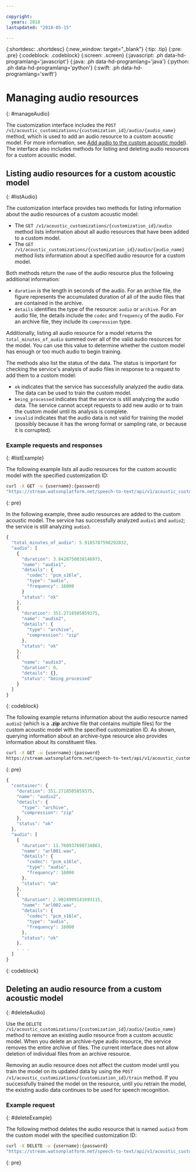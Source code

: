 ```yaml
---

copyright:
  years: 2018
lastupdated: "2018-05-15"

---
```


{:shortdesc: .shortdesc}
{:new_window: target="_blank"}
{:tip: .tip}
{:pre: .pre}
{:codeblock: .codeblock}
{:screen: .screen}
{:javascript: .ph data-hd-programlang='javascript'}
{:java: .ph data-hd-programlang='java'}
{:python: .ph data-hd-programlang='python'}
{:swift: .ph data-hd-programlang='swift'}

# Managing audio resources
{: #manageAudio}

The customization interface includes the `POST /v1/acoustic_customizations/{customization_id}/audio/{audio_name}` method, which is used to add an audio resource to a custom acoustic model. For more information, see [Add audio to the custom acoustic model](/docs/services/speech-to-text/acoustic-create.html#addAudio)). The interface also includes methods for listing and deleting audio resources for a custom acoustic model.

## Listing audio resources for a custom acoustic model
{: #listAudio}

The customization interface provides two methods for listing information about the audio resources of a custom acoustic model:

-   The `GET /v1/acoustic_customizations/{customization_id}/audio` method lists information about all audio resources that have been added to a custom model.
-   The `GET /v1/acoustic_customizations/{customization_id}/audio/{audio_name}` method lists information about a specified audio resource for a custom model.

Both methods return the `name` of the audio resource plus the following additional information:

-   `duration` is the length in seconds of the audio. For an archive file, the figure represents the accumulated duration of all of the audio files that are contained in the archive.
-   `details` identifies the type of the resource: `audio` or `archive`. For an audio file, the details include the `codec` and `frequency` of the audio. For an archive file, they include its `compression` type.

Additionally, listing all audio resource for a model returns the `total_minutes_of_audio` summed over all of the valid audio resources for the model. You can use this value to determine whether the custom model has enough or too much audio to begin training.

The methods also list the status of the data. The status is important for checking the service's analysis of audio files in response to a request to add them to a custom model:

-   `ok` indicates that the service has successfully analyzed the audio data. The data can be used to train the custom model.
-   `being_processed` indicates that the service is still analyzing the audio data. The service cannot accept requests to add new audio or to train the custom model until its analysis is complete.
-   `invalid` indicates that the audio data is not valid for training the model (possibly because it has the wrong format or sampling rate, or because it is corrupted).

### Example requests and responses
{: #listExample}

The following example lists all audio resources for the custom acoustic model with the specified customization ID:

```bash
curl -X GET -u {username}:{password}
"https://stream.watsonplatform.net/speech-to-text/api/v1/acoustic_customizations/{customization_id}/audio"
```
{: pre}

In the following example, three audio resources are added to the custom acoustic model. The service has successfully analyzed `audio1` and `audio2`; the service is still analyzing `audio3`.

```javascript
{
  "total_minutes_of_audio": 5.9185787598292032,
  "audio": [
    {
      "duration": 3.8428750038146973,
      "name": "audio1",
      "details": {
        "codec": "pcm_s16le",
        "type": "audio",
        "frequency": 16000
      }
      "status": "ok"
    },
    {
      "duration": 351.2718505859375,
      "name": "audio2",
      "details": {
        "type": "archive",
        "compression": "zip"
      },
      "status": "ok"
    },
    {
      "name": "audio3",
      "duration": 0,
      "details": {},
      "status": "being_processed"
    }
  ]
}
```
{: codeblock}

The following example returns information about the audio resource named `audio2` (which is a **.zip** archive file that contains multiple files) for the custom acoustic model with the specified customization ID. As shown, querying information about an archive-type resource also provides information about its constituent files.

```bash
curl -X GET -u {username}:{password}
https://stream.watsonplatform.net/speech-to-text/api/v1/acoustic_customizations/{customization_id}/audio/audio2
```
{: pre}

```javascript
{
  "container": {
    "duration": 351.2718505859375,
    "name": "audio2",
    "details": {
      "type": "archive",
      "compression": "zip"
    },
    "status": "ok"
  },
  "audio": [
    {
      "duration": 11.760937690734863,
      "name": "arl001.wav",
      "details": {
        "codec": "pcm_s16le",
        "type": "audio",
        "frequency": 16000
      },
      "status": "ok"
    },
    {
      "duration": 2.9024999141693115,
      "name": "arl002.wav",
      "details": {
        "codec": "pcm_s16le",
        "type": "audio",
        "frequency": 16000
      },
      "status": "ok"
    },
    . . .
  ]
}
```
{: codeblock}

## Deleting an audio resource from a custom acoustic model
{: #deleteAudio}

Use the `DELETE /v1/acoustic_customizations/{customization_id}/audio/{audio_name}` method to remove an existing audio resource from a custom acoustic model. When you delete an archive-type audio resource, the service removes the entire archive of files. The current interface does not allow deletion of individual files from an archive resource.

Removing an audio resource does not affect the custom model until you train the model on its updated data by using the `POST /v1/acoustic_customizations/{customization_id}/train` method. If you successfully trained the model on the resource, until you retrain the model, the existing audio data continues to be used for speech recognition.

### Example request
{: #deleteExample}

The following method deletes the audio resource that is named `audio3` from the custom model with the specified customization ID:

```bash
curl -X DELETE -u {username}:{password}
"https://stream.watsonplatform.net/speech-to-text/api/v1/acoustic_customizations/{customization_id}/audio/audio3"
```
{: pre}
